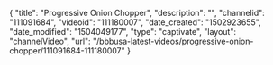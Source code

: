 {
    "title": "Progressive Onion Chopper",
    "description": "",
    "channelid": "111091684",
    "videoid": "111180007",
    "date_created": "1502923655",
    "date_modified": "1504049177",
    "type": "captivate",
    "layout": "channelVideo",
    "url": "\/bbbusa-latest-videos\/progressive-onion-chopper\/111091684-111180007"
}